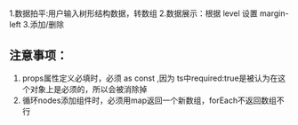 ## 
1.数据拍平:用户输入树形结构数据，转数组
 2.数据展示：根据 level 设置 margin-left 
3.添加/删除

## 注意事项：
1. props属性定义必填时，必须 as const ,因为 ts中required:true是被认为在这个对象上是必须的，所以会被消除掉
2. 循环nodes添加组件时，必须用map返回一个新数组，forEach不返回数组不行 
